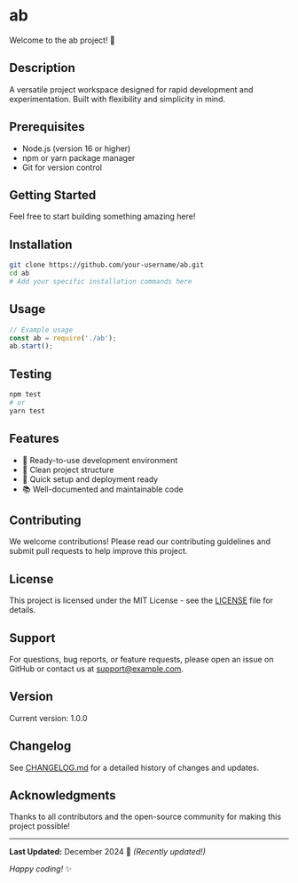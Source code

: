 # ab

Welcome to the ab project! 🚀

## Description

A versatile project workspace designed for rapid development and experimentation. Built with flexibility and simplicity in mind.

## Prerequisites

- Node.js (version 16 or higher)
- npm or yarn package manager
- Git for version control

## Getting Started

Feel free to start building something amazing here!

## Installation

```bash
git clone https://github.com/your-username/ab.git
cd ab
# Add your specific installation commands here
```

## Usage

```javascript
// Example usage
const ab = require('./ab');
ab.start();
```

## Testing

```bash
npm test
# or
yarn test
```

## Features

- 🔧 Ready-to-use development environment
- 📁 Clean project structure
- 🚀 Quick setup and deployment ready
- 📚 Well-documented and maintainable code

## Contributing

We welcome contributions! Please read our contributing guidelines and submit pull requests to help improve this project.

## License

This project is licensed under the MIT License - see the [LICENSE](LICENSE) file for details.

## Support

For questions, bug reports, or feature requests, please open an issue on GitHub or contact us at support@example.com.

## Version

Current version: 1.0.0

## Changelog

See [CHANGELOG.md](CHANGELOG.md) for a detailed history of changes and updates.

## Acknowledgments

Thanks to all contributors and the open-source community for making this project possible!

---

**Last Updated:** December 2024 📅 _(Recently updated!)_

*Happy coding!* ✨
